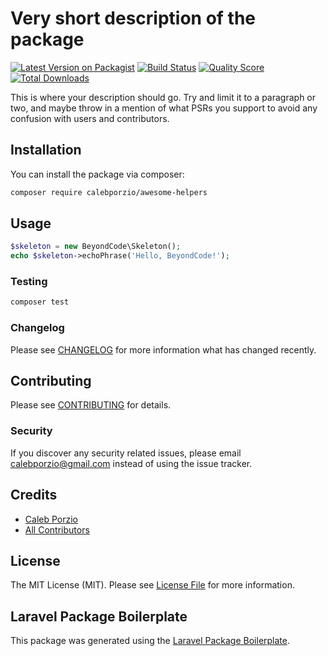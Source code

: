 # Very short description of the package

[![Latest Version on Packagist](https://img.shields.io/packagist/v/calebporzio/awesome-helpers.svg?style=flat-square)](https://packagist.org/packages/calebporzio/awesome-helpers)
[![Build Status](https://img.shields.io/travis/calebporzio/awesome-helpers/master.svg?style=flat-square)](https://travis-ci.org/calebporzio/awesome-helpers)
[![Quality Score](https://img.shields.io/scrutinizer/g/calebporzio/awesome-helpers.svg?style=flat-square)](https://scrutinizer-ci.com/g/calebporzio/awesome-helpers)
[![Total Downloads](https://img.shields.io/packagist/dt/calebporzio/awesome-helpers.svg?style=flat-square)](https://packagist.org/packages/calebporzio/awesome-helpers)

This is where your description should go. Try and limit it to a paragraph or two, and maybe throw in a mention of what PSRs you support to avoid any confusion with users and contributors.

## Installation

You can install the package via composer:

```bash
composer require calebporzio/awesome-helpers
```

## Usage

``` php
$skeleton = new BeyondCode\Skeleton();
echo $skeleton->echoPhrase('Hello, BeyondCode!');
```

### Testing

``` bash
composer test
```

### Changelog

Please see [CHANGELOG](CHANGELOG.md) for more information what has changed recently.

## Contributing

Please see [CONTRIBUTING](CONTRIBUTING.md) for details.

### Security

If you discover any security related issues, please email calebporzio@gmail.com instead of using the issue tracker.

## Credits

- [Caleb Porzio](https://github.com/calebporzio)
- [All Contributors](../../contributors)

## License

The MIT License (MIT). Please see [License File](LICENSE.md) for more information.

## Laravel Package Boilerplate

This package was generated using the [Laravel Package Boilerplate](https://laravelpackageboilerplate.com).